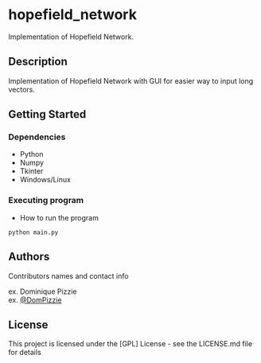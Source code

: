# hopefield_network

Implementation of Hopefield Network.

## Description

Implementation of Hopefield Network with GUI for easier way to input long vectors.

## Getting Started

### Dependencies

* Python
* Numpy
* Tkinter
* Windows/Linux

### Executing program

* How to run the program
```
python main.py
```

## Authors

Contributors names and contact info

ex. Dominique Pizzie  
ex. [@DomPizzie](https://twitter.com/dompizzie)

## License

This project is licensed under the [GPL] License - see the LICENSE.md file for details

